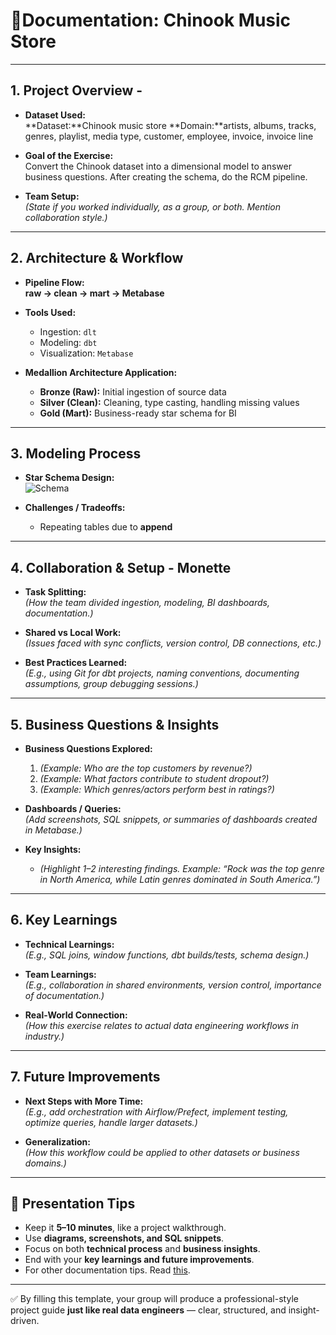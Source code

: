 # 🎵Documentation: Chinook Music Store

---

## 1. Project Overview - 

- **Dataset Used:**  
  **Dataset:**Chinook music store
  **Domain:**artists, albums, tracks, genres, playlist, media type, customer, employee, invoice, invoice line

- **Goal of the Exercise:**  
  Convert the Chinook dataset into a dimensional model to answer business questions. After creating the schema, do the RCM pipeline.

- **Team Setup:**  
  *(State if you worked individually, as a group, or both. Mention collaboration style.)*  

---

## 2. Architecture & Workflow
- **Pipeline Flow:**  
  **raw → clean → mart → Metabase**  

- **Tools Used:**  
  - Ingestion: `dlt`  
  - Modeling: `dbt`  
  - Visualization: `Metabase`  

- **Medallion Architecture Application:**  
  - **Bronze (Raw):** Initial ingestion of source data  
  - **Silver (Clean):** Cleaning, type casting, handling missing values  
  - **Gold (Mart):** Business-ready star schema for BI  

---

## 3. Modeling Process 

- **Star Schema Design:**  
![Schema](..assets/chinook_schema.png)
 

- **Challenges / Tradeoffs:**  
  - Repeating tables due to **append** 

---

## 4. Collaboration & Setup - Monette

- **Task Splitting:**  
  *(How the team divided ingestion, modeling, BI dashboards, documentation.)*  

- **Shared vs Local Work:**  
  *(Issues faced with sync conflicts, version control, DB connections, etc.)*  

- **Best Practices Learned:**  
  *(E.g., using Git for dbt projects, naming conventions, documenting assumptions, group debugging sessions.)*  

---

## 5. Business Questions & Insights

- **Business Questions Explored:**  
  1. *(Example: Who are the top customers by revenue?)*  
  2. *(Example: What factors contribute to student dropout?)*  
  3. *(Example: Which genres/actors perform best in ratings?)*  

- **Dashboards / Queries:**  
  *(Add screenshots, SQL snippets, or summaries of dashboards created in Metabase.)*  

- **Key Insights:**  
  - *(Highlight 1–2 interesting findings. Example: “Rock was the top genre in North America, while Latin genres dominated in South America.”)*  

---

## 6. Key Learnings

- **Technical Learnings:**  
  *(E.g., SQL joins, window functions, dbt builds/tests, schema design.)*  

- **Team Learnings:**  
  *(E.g., collaboration in shared environments, version control, importance of documentation.)*  

- **Real-World Connection:**  
  *(How this exercise relates to actual data engineering workflows in industry.)*  

---

## 7. Future Improvements

- **Next Steps with More Time:**  
  *(E.g., add orchestration with Airflow/Prefect, implement testing, optimize queries, handle larger datasets.)*  

- **Generalization:**  
  *(How this workflow could be applied to other datasets or business domains.)*  

---

## 📢 Presentation Tips

- Keep it **5–10 minutes**, like a project walkthrough.  
- Use **diagrams, screenshots, and SQL snippets**.  
- Focus on both **technical process** and **business insights**.  
- End with your **key learnings and future improvements**.  
- For other documentation tips. Read [this](TECHNICAL-DOCS.md).

---

✅ By filling this template, your group will produce a professional-style project guide **just like real data engineers** — clear, structured, and insight-driven.
